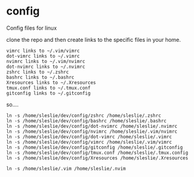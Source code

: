 config
======

Config files for linux

clone the repo and then create links to the specific files in your home.

    vimrc links to ~/.vim/vimrc
    dot-vimrc links to ~/.vimrc
    nvimrc links to ~/.vim/nvimrc
    dot-nvimrc links to ~/.nvimrc
    zshrc links to ~/.zshrc
    bashrc links to ~/.bashrc
    Xresources links to ~/.Xresources
    tmux.conf links to ~/.tmux.conf
    gitconfig links to ~/.gitconfig

so....

    ln -s /home/sleslie/dev/config/zshrc /home/sleslie/.zshrc
    ln -s /home/sleslie/dev/config/bashrc /home/sleslie/.bashrc
    ln -s /home/sleslie/dev/config/dot-nvimrc /home/sleslie/.nvimrc
    ln -s /home/sleslie/dev/config/nvimrc /home/sleslie/.vim/nvimrc
    ln -s /home/sleslie/dev/config/dot-vimrc /home/sleslie/.vimrc
    ln -s /home/sleslie/dev/config/vimrc /home/sleslie/.vim/vimrc
    ln -s /home/sleslie/dev/config/gitconfig /home/sleslie/.gitconfig
    ln -s /home/sleslie/dev/config/tmux.conf /home/sleslie/.tmux.config
    ln -s /home/sleslie/dev/config/Xresources /home/sleslie/.Xresources

    ln -s /home/sleslie/.vim /home/sleslie/.nvim
